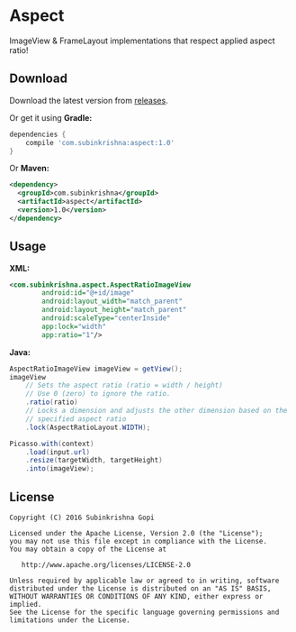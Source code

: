 Aspect
====
ImageView & FrameLayout implementations that respect applied aspect ratio!

## Download

Download the latest version from [releases][1].

Or get it using **Gradle:**

````groovy
dependencies {
    compile 'com.subinkrishna:aspect:1.0'
}
````

Or **Maven:**

````xml
<dependency>
  <groupId>com.subinkrishna</groupId>
  <artifactId>aspect</artifactId>
  <version>1.0</version>
</dependency>
````

## Usage

**XML:**

````xml
<com.subinkrishna.aspect.AspectRatioImageView
        android:id="@+id/image"
        android:layout_width="match_parent"
        android:layout_height="match_parent"
        android:scaleType="centerInside"
        app:lock="width"
        app:ratio="1"/>
````

**Java:**

````java
AspectRatioImageView imageView = getView();
imageView
    // Sets the aspect ratio (ratio = width / height)
    // Use 0 (zero) to ignore the ratio.
    .ratio(ratio)
    // Locks a dimension and adjusts the other dimension based on the
    // specified aspect ratio
    .lock(AspectRatioLayout.WIDTH);

Picasso.with(context)
    .load(input.url)
    .resize(targetWidth, targetHeight)
    .into(imageView);
````

## License

    Copyright (C) 2016 Subinkrishna Gopi

    Licensed under the Apache License, Version 2.0 (the "License");
    you may not use this file except in compliance with the License.
    You may obtain a copy of the License at

       http://www.apache.org/licenses/LICENSE-2.0

    Unless required by applicable law or agreed to in writing, software
    distributed under the License is distributed on an "AS IS" BASIS,
    WITHOUT WARRANTIES OR CONDITIONS OF ANY KIND, either express or implied.
    See the License for the specific language governing permissions and
    limitations under the License.

[1]: ../../releases
